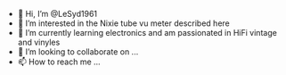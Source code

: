 - 👋 Hi, I’m @LeSyd1961
- 👀 I’m interested in the Nixie tube vu meter described here 
- 🌱 I’m currently learning electronics and am passionated in HiFi vintage and vinyles
- 💞️ I’m looking to collaborate on ...
- 📫 How to reach me ...

<!---
LeSyd1961/LeSyd1961 is a ✨ special ✨ repository because its `README.md` (this file) appears on your GitHub profile.
You can click the Preview link to take a look at your changes.
--->
